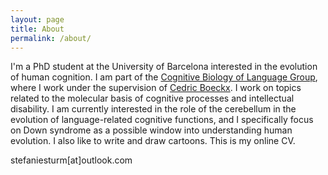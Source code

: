 ```yaml
---
layout: page
title: About
permalink: /about/
---
```


I'm a PhD student at the University of Barcelona interested in the evolution of human cognition. I am part of the <a href="http://cbl.ub.edu" target="_blank" rel="noopener noreferrer">Cognitive Biology of Language Group</a>, where I work under the supervision of <a href="https://www.icrea.cat/Web/ScientificStaff/cedric-boeckx--493" target="_blank" rel="noopener noreferrer">Cedric Boeckx</a>. I work on topics related to the molecular basis of cognitive processes and intellectual disability. I am currently interested in the role of the cerebellum in the evolution of language-related cognitive functions, and I specifically focus on Down syndrome as a possible window into understanding human evolution. I also like to write and draw cartoons. This is my online CV.

stefaniesturm[at]outlook.com
